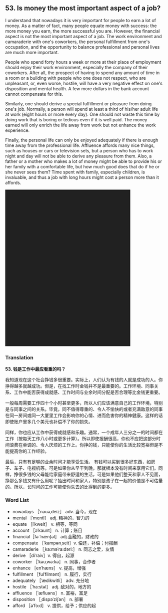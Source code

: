 ## 53. Is money the most important aspect of a job?

I understand that nowadays it is very important for people to earn a lot of money. As a matter of fact, many people equate money with success: the more money you earn, the more successful you are. However, the financial aspect is not the most important aspect of a job. The work environment and camaraderie with one's coworkers, the personal fulfillment from one's occupation, and the opportunity to balance professional and personal lives are much more important.

People who spend forty hours a week or more at their place of employment should enjoy their work environment, especially the company of their coworkers. After all, the prospect of having to spend any amount of time in a room or a building with people who one does not respect, who are unpleasant, or, even worse, hostile, will have a very negative effect on one's disposition and mental health. A few more dollars in the bank account cannot compensate for this.

Similarly, one should derive a special fulfillment or pleasure from doing one's job. Normally, a person will spend at least a third of his/her adult life at work (eight hours or more every day). One should not waste this time by doing work that is boring or tedious even if it is well paid. The money earned will only enrich the life away from work but not enhance the work experience.

Finally, the personal life can only be enjoyed adequately if there is enough time away from the professional life. Affluence affords many nice things, such as houses or cars or television sets, but a person who has to work night and day will not be able to derive any pleasure from them. Also, a father or a mother who makes a lot of money might be able to provide his or her family with a comfortable life, but how much good does that do if he or she never sees them? Time spent with family, especially children, is invaluable, and thus a job with long hours might cost a person more than it affords.

![](images/padding_400x500.png)

### Translation

**53. 钱是工作中最应看重的吗？**

我知道现在这个社会挣钱多很重要。实际上，人们认为有钱的人就是成功的人。你挣得越多就越成功。但是，在找工作时金钱并不是最重要的。工作环境、同事关系、工作中能否获得成就感、工作时间与业余时间分配是否合理等比金钱更重要。

一般每周需要工作四十个小时甚至更多，所以人们应该满意自己的工作环境，特别是与同事之间的关系。毕竟，同不值得尊重的、令人不愉快的或者充满敌意的同事在同一房间或同一大厦里工作会影响你的心情、进而危害你的精神健康。这样的话即使账户里多几个美元也补偿不了你的损失。

同样，你也应从工作中获得成就感和乐趣。通常，一个成年人三分之一的时间都在工作（按每天工作八小时或更多计算）。所以即使报酬很高，你也不应把这部分时间浪费在单调的、令人厌烦的工作上。你挣的钱，只能使你的生活比较宽裕但是不能提高你的工作经验。

最后，只有有足够的业余时间才能享受生活。 有钱可以买到很多好东西，如房子、车子、电视机等。可是如果你从早干到晚，那就根本没有时间来享用它们。同样，挣很多钱的父母能给家庭带来舒适的生活，可是如果他们整天和家人不见面，挣那么多钱又有什么用呢？抽出时间和家人，特别是孩子在一起的价值是不可估量的。所以，长时间的工作可能使你失去的比得到的更多。

### Word List

+ nowadays ［ˈnauəˌdeiz］ adv. 当今，现在
+ mental ［ˈmentl］ adj. 精神的，智力的
+ equate ［iˈkweit］ v. 相等，等同
+ account ［əˈkaunt］ n. 计算；账目
+ financial［fə ˈnænʃəl］ adj.金融的，财政的
+ compensate ［ˈkampənˌseit］v. 偿还，补偿；付报酬
+ camaraderie ［ˌka:məˈra:dəri:］ n. 同志之爱，友情
+ derive ［diˈraiv］v. 得自，起源
+ coworker ［ˈkəuˌwə:kə］ n. 同事，合作者
+ enhance ［enˈhæns］ v. 提高，增强
+ fulfillment ［fulˈfilmənt］ n. 履行，实行
+ adequately ［ˈædikwitli］ adv. 充分地
+ hostile ［ˈha:stəl］ adj. 敌对的，地方的
+ affluence ［ˈæfluəns］ n. 富裕，富足
+ disposition ［ˌdispəˈziʃən］ n. 部署
+ afford ［əˈfɔ:d］ v. 提供，给予；供应的起  


